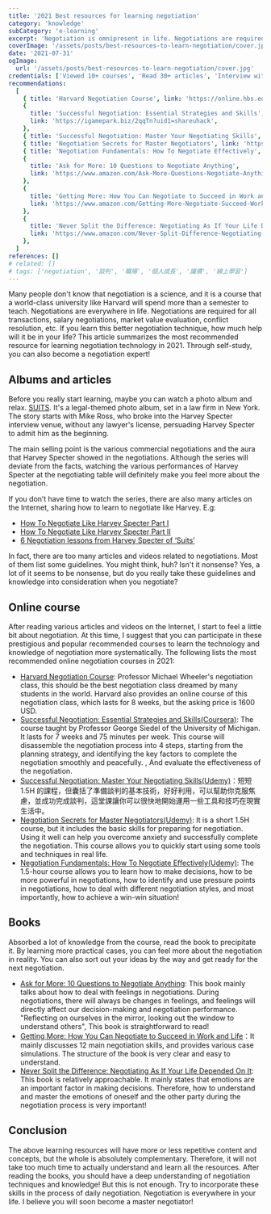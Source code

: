```yaml
---
title: '2021 Best resources for learning negotiation'
category: 'knowledge'
subCategory: 'e-learning'
excerpt: 'Negotiation is omnipresent in life. Negotiations are required for buying and selling, negotiating salaries, evaluating the market value of goods or services, resolving conflicts, etc. If you learn this better way of negotiation, how much can you leap forward in your life? This article summarizes the most recommended resources for learning negotiation technology in 2021. Through self-study, you can also become a negotiation expert!'
coverImage: '/assets/posts/best-resources-to-learn-negotiation/cover.jpg'
date: '2021-07-31'
ogImage:
  url: '/assets/posts/best-resources-to-learn-negotiation/cover.jpg'
credentials: ['Viewed 10+ courses', 'Read 30+ articles', 'Interview with 3 experts', 'Read 5 books']
recommendations:
  [
    { title: 'Harvard Negotiation Course', link: 'https://online.hbs.edu/courses/negotiation/' },
    {
      title: 'Successful Negotiation: Essential Strategies and Skills',
      link: 'https://igamepark.biz/2qqTn?uid1=shareuhack',
    },
    { title: 'Successful Negotiation: Master Your Negotiating Skills', link: 'https://tinyurl.com/yec4ydmx' },
    { title: 'Negotiation Secrets for Master Negotiators', link: 'https://tinyurl.com/yeq5bpkt' },
    { title: 'Negotiation Fundamentals: How To Negotiate Effectively', link: 'https://tinyurl.com/ygvzgaat' },
    {
      title: 'Ask for More: 10 Questions to Negotiate Anything',
      link: 'https://www.amazon.com/Ask-More-Questions-Negotiate-Anything-ebook/dp/B07Z44ZCJK',
    },
    {
      title: 'Getting More: How You Can Negotiate to Succeed in Work and Life',
      link: 'https://www.amazon.com/Getting-More-Negotiate-Succeed-Work/dp/0307716902',
    },
    {
      title: 'Never Split the Difference: Negotiating As If Your Life Depended On It',
      link: 'https://www.amazon.com/Never-Split-Difference-Negotiating-Depended-ebook/dp/B014DUR7L2',
    },
  ]
references: []
# related: []
# tags: ['negotiation', '談判', '職場', '個人成長', '議價', '線上學習']
---
```


Many people don't know that negotiation is a science, and it is a course that a world-class university like Harvard will spend more than a semester to teach. Negotiations are everywhere in life. Negotiations are required for all transactions, salary negotiations, market value evaluation, conflict resolution, etc. If you learn this better negotiation technique, how much help will it be in your life? This article summarizes the most recommended resource for learning negotiation technology in 2021. Through self-study, you can also become a negotiation expert!

## Albums and articles

Before you really start learning, maybe you can watch a photo album and relax. [SUITS](https://www.imdb.com/title/tt1632701/). It's a legal-themed photo album, set in a law firm in New York. The story starts with Mike Ross, who broke into the Harvey Specter interview venue, without any lawyer's license, persuading Harvey Specter to admit him as the beginning.

The main selling point is the various commercial negotiations and the aura that Harvey Specter showed in the negotiations. Although the series will deviate from the facts, watching the various performances of Harvey Specter at the negotiating table will definitely make you feel more about the negotiation.

If you don’t have time to watch the series, there are also many articles on the Internet, sharing how to learn to negotiate like Harvey. E.g:

- [How To Negotiate Like Harvey Specter Part I](https://www.linkedin.com/pulse/20140814142934-347559225-how-to-negotiate-like-harvey-specter/)
- [How To Negotiate Like Harvey Specter Part II](https://www.linkedin.com/pulse/20141204130253-347559225-how-to-negotiate-like-harvey-specter-part-ii/)
- [6 Negotiation lessons from Harvey Specter of ‘Suits’](https://www.scotwork.com.au/negotiation-blog/2018/6-negotiation-lessons-from-harvey-spectre-of-suits/)

In fact, there are too many articles and videos related to negotiations. Most of them list some guidelines. You might think, huh? Isn't it nonsense? Yes, a lot of it seems to be nonsense, but do you really take these guidelines and knowledge into consideration when you negotiate?

## Online course

After reading various articles and videos on the Internet, I start to feel a little bit about negotiation. At this time, I suggest that you can participate in these prestigious and popular recommended courses to learn the technology and knowledge of negotiation more systematically. The following lists the most recommended online negotiation courses in 2021:

- [Harvard Negotiation Course](https://online.hbs.edu/courses/negotiation/): Professor Michael Wheeler's negotiation class, this should be the best negotiation class dreamed by many students in the world. Harvard also provides an online course of this negotiation class, which lasts for 8 weeks, but the asking price is 1600 USD.
- [Successful Negotiation: Essential Strategies and Skills(Coursera)](https://igamepark.biz/2qqTn?uid1=shareuhack): The course taught by Professor George Siedel of the University of Michigan. It lasts for 7 weeks and 75 minutes per week. This course will disassemble the negotiation process into 4 steps, starting from the planning strategy, and identifying the key factors to complete the negotiation smoothly and peacefully. , And evaluate the effectiveness of the negotiation.
- [Successful Negotiation: Master Your Negotiating Skills(Udemy)](https://tinyurl.com/yec4ydmx)：短短 1.5H 的課程，但囊括了準備談判的基本技術，好好利用，可以幫助你克服焦慮，並成功完成談判，這堂課讓你可以很快地開始運用一些工具和技巧在現實生活中。
- [Negotiation Secrets for Master Negotiators(Udemy)](https://tinyurl.com/yeq5bpkt): It is a short 1.5H course, but it includes the basic skills for preparing for negotiation. Using it well can help you overcome anxiety and successfully complete the negotiation. This course allows you to quickly start using some tools and techniques in real life.
- [Negotiation Fundamentals: How To Negotiate Effectively(Udemy)](https://tinyurl.com/ygvzgaat): The 1.5-hour course allows you to learn how to make decisions, how to be more powerful in negotiations, how to identify and use pressure points in negotiations, how to deal with different negotiation styles, and most importantly, how to achieve a win-win situation!

## Books

Absorbed a lot of knowledge from the course, read the book to precipitate it. By learning more practical cases, you can feel more about the negotiation in reality. You can also sort out your ideas by the way and get ready for the next negotiation.

- [Ask for More: 10 Questions to Negotiate Anything](https://www.amazon.com/Ask-More-Questions-Negotiate-Anything-ebook/dp/B07Z44ZCJK): This book mainly talks about how to deal with feelings in negotiations. During negotiations, there will always be changes in feelings, and feelings will directly affect our decision-making and negotiation performance. "Reflecting on ourselves in the mirror, looking out the window to understand others", This book is straightforward to read!
- [Getting More: How You Can Negotiate to Succeed in Work and Life](https://www.amazon.com/Getting-More-Negotiate-Succeed-Work/dp/0307716902)：It mainly discusses 12 main negotiation skills, and provides various case simulations. The structure of the book is very clear and easy to understand.
- [Never Split the Difference: Negotiating As If Your Life Depended On It](https://www.amazon.com/Never-Split-Difference-Negotiating-Depended-ebook/dp/B014DUR7L2): This book is relatively approachable. It mainly states that emotions are an important factor in making decisions. Therefore, how to understand and master the emotions of oneself and the other party during the negotiation process is very important!

## Conclusion

The above learning resources will have more or less repetitive content and concepts, but the whole is absolutely complementary. Therefore, it will not take too much time to actually understand and learn all the resources. After reading the books, you should have a deep understanding of negotiation techniques and knowledge! But this is not enough. Try to incorporate these skills in the process of daily negotiation. Negotiation is everywhere in your life. I believe you will soon become a master negotiator!
